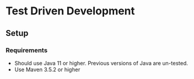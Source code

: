 # Test Driven Development

## Setup
### Requirements
* Should use Java 11 or higher. Previous versions of Java are un-tested.
* Use Maven 3.5.2 or higher

